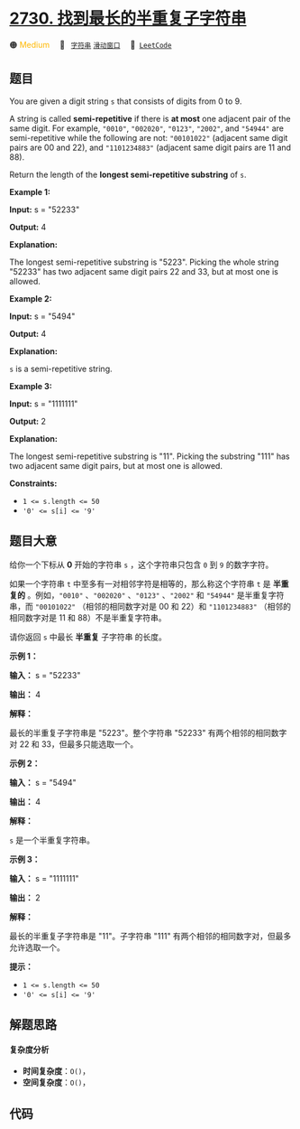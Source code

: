 # [2730. 找到最长的半重复子字符串](https://leetcode.com/problems/find-the-longest-semi-repetitive-substring)

🟠 <font color=#ffb800>Medium</font>&emsp; 🔖&ensp; [`字符串`](/outline/tag/string.md) [`滑动窗口`](/outline/tag/sliding-window.md)&emsp; 🔗&ensp;[`LeetCode`](https://leetcode.com/problems/find-the-longest-semi-repetitive-substring)

## 题目

You are given a digit string `s` that consists of digits from 0 to 9.

A string is called **semi-repetitive** if there is **at most** one adjacent
pair of the same digit. For example, `"0010"`, `"002020"`, `"0123"`, `"2002"`,
and `"54944"` are semi-repetitive while the following are not: `"00101022"`
(adjacent same digit pairs are 00 and 22), and `"1101234883"` (adjacent same
digit pairs are 11 and 88).

Return the length of the **longest semi-repetitive substring** of `s`.



**Example 1:**

**Input:** s = "52233"

**Output:** 4

**Explanation:**

The longest semi-repetitive substring is "5223". Picking the whole string
"52233" has two adjacent same digit pairs 22 and 33, but at most one is
allowed.

**Example 2:**

**Input:** s = "5494"

**Output:** 4

**Explanation:**

`s` is a semi-repetitive string.

**Example 3:**

**Input:** s = "1111111"

**Output:** 2

**Explanation:**

The longest semi-repetitive substring is "11". Picking the substring "111" has
two adjacent same digit pairs, but at most one is allowed.



**Constraints:**

  * `1 <= s.length <= 50`
  * `'0' <= s[i] <= '9'`


## 题目大意

给你一个下标从 **0**  开始的字符串 `s` ，这个字符串只包含 `0` 到 `9` 的数字字符。

如果一个字符串 `t` 中至多有一对相邻字符是相等的，那么称这个字符串 `t` 是 **半重复的**  。例如，`"0010"` 、`"002020"`
、`"0123"` 、`"2002"` 和 `"54944"` 是半重复字符串，而 `"00101022"` （相邻的相同数字对是 00 和 22）和
`"1101234883"` （相邻的相同数字对是 11 和 88）不是半重复字符串。

请你返回 `s` 中最长 **半重复**  子字符串 的长度。



**示例 1：**

**输入：** s = "52233"

**输出：** 4

**解释：**

最长的半重复子字符串是 "5223"。整个字符串 "52233" 有两个相邻的相同数字对 22 和 33，但最多只能选取一个。

**示例 2：**

**输入：** s = "5494"

**输出：** 4

**解释：**

`s` 是一个半重复字符串。

**示例 3：**

**输入：** s = "1111111"

**输出：** 2

**解释：**

最长的半重复子字符串是 "11"。子字符串 "111" 有两个相邻的相同数字对，但最多允许选取一个。



**提示：**

  * `1 <= s.length <= 50`
  * `'0' <= s[i] <= '9'`


## 解题思路

#### 复杂度分析

- **时间复杂度**：`O()`，
- **空间复杂度**：`O()`，

## 代码

```javascript

```